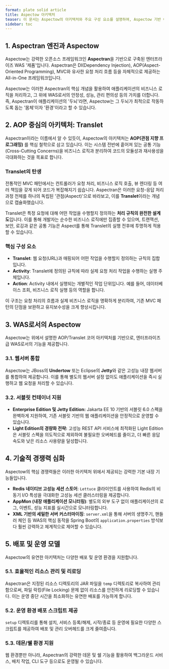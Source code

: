 ```yaml
---
format: plate solid article
title: Aspectow 아키텍처
teaser: 이 문서는 Aspectow의 아키텍처와 주요 구성 요소를 설명하여, Aspectow 기반 애플리케이션의 개발 및 운영에 필요한 심층적인 이해를 돕습니다.
sidebar: toc
---
```


## 1. Aspectran 엔진과 Aspectow

Aspectow는 강력한 오픈소스 프레임워크인 **Aspectran**을 기반으로 구축된 엔터프라이즈 WAS '제품'입니다. Aspectran은 DI(Dependency Injection), AOP(Aspect-Oriented Programming), MVC와 유사한 요청 처리 흐름 등을 자체적으로 제공하는 All-in-One 프레임워크입니다.

Aspectow는 이러한 Aspectran의 핵심 개념을 활용하여 애플리케이션의 비즈니스 로직을 처리하고, 그 위에 WAS로서의 안정성, 성능, 관리 편의성 등의 가치를 더합니다. 즉, Aspectran이 애플리케이션의 '두뇌'라면, Aspectow는 그 두뇌가 최적으로 작동하도록 돕는 '몸체'이자 '환경'이라고 할 수 있습니다.

## 2. AOP 중심의 아키텍처: Translet

Aspectran이라는 이름에서 알 수 있듯이, Aspectow의 아키텍처는 **AOP(관점 지향 프로그래밍)** 를 핵심 철학으로 삼고 있습니다. 이는 시스템 전반에 흩어져 있는 공통 기능(Cross-Cutting Concerns)을 비즈니스 로직과 분리하여 코드의 모듈성과 재사용성을 극대화하는 것을 목표로 합니다.

### Translet의 탄생

전통적인 MVC 패턴에서는 컨트롤러가 요청 처리, 비즈니스 로직 호출, 뷰 렌더링 등 여러 책임을 갖게 되어 코드가 복잡해지기 쉽습니다. Aspectran은 이러한 요청-응답 처리 과정 전체를 하나의 독립된 '관점(Aspect)'으로 바라보고, 이를 **Translet**이라는 개념으로 캡슐화했습니다.

Translet은 특정 요청에 대해 어떤 작업을 수행할지 정의하는 **처리 규칙의 완전한 설계도**입니다. 이를 통해 개발자는 순수한 비즈니스 로직에만 집중할 수 있으며, 트랜잭션, 보안, 로깅과 같은 공통 기능은 Aspect를 통해 Translet의 실행 전후에 투명하게 적용할 수 있습니다.

### 핵심 구성 요소

- **Translet**: 웹 요청(URL)과 매핑되어 어떤 작업을 수행할지 정의하는 규칙의 집합입니다.
- **Activity**: Translet에 정의된 규칙에 따라 실제 요청 처리 작업을 수행하는 실행 주체입니다.
- **Action**: Activity 내에서 실행되는 개별적인 작업 단위입니다. 예를 들어, 데이터베이스 조회, 비즈니스 로직 실행 등의 역할을 합니다.

이 구조는 요청 처리의 흐름과 실제 비즈니스 로직을 명확하게 분리하여, 기존 MVC 패턴의 단점을 보완하고 유지보수성을 크게 향상시킵니다.

## 3. WAS로서의 Aspectow

Aspectow는 위에서 설명한 AOP/Translet 코어 아키텍처를 기반으로, 엔터프라이즈급 WAS로서의 기능을 제공합니다.

### 3.1. 웹서버 통합

Aspectow는 JBoss의 **Undertow** 또는 Eclipse의 **Jetty**와 같은 고성능 내장 웹서버를 통합하여 제공합니다. 이를 통해 별도의 웹서버 설정 없이도 애플리케이션을 즉시 실행하고 웹 요청을 처리할 수 있습니다.

### 3.2. 서블릿 컨테이너 지원

- **Enterprise Edition 및 Jetty Edition:** Jakarta EE 10 기반의 서블릿 6.0 스펙을 완벽하게 지원하여, 기존 서블릿 기반의 웹 애플리케이션을 안정적으로 운영할 수 있습니다.
- **Light Edition의 경량화 전략:** 고성능 REST API 서비스에 최적화된 Light Edition은 서블릿 스펙을 의도적으로 제외하여 불필요한 오버헤드를 줄이고, 더 빠른 응답 속도와 낮은 리소스 사용량을 달성합니다.

## 4. 기술적 경쟁력 심화

Aspectow의 핵심 경쟁력들은 이러한 아키텍처 위에서 제공되는 강력한 기본 내장 기능들입니다.

- **Redis 네이티브 고성능 세션 스토어**: `Lettuce` 클라이언트를 사용하여 Redis의 비동기 I/O 특성을 극대화한 고성능 세션 클러스터링을 제공합니다.
- **AppMon (내장 애플리케이션 모니터링)**: 별도의 외부 도구 없이 애플리케이션의 로그, 이벤트, 성능 지표를 실시간으로 모니터링합니다.
- **XML 기반의 세밀한 서버 커스터마이징**: `server.xml`을 통해 서버의 생명주기, 핸들러 체인 등 WAS의 핵심 동작을 Spring Boot의 `application.properties` 방식보다 훨씬 강력하고 체계적으로 제어할 수 있습니다.

## 5. 배포 및 운영 모델

Aspectow의 유연한 아키텍처는 다양한 배포 및 운영 환경을 지원합니다.

### 5.1. 효율적인 리소스 관리 및 리로딩

Aspectran은 지정된 리소스 디렉토리의 JAR 파일을 `temp` 디렉토리로 복사하여 관리함으로써, 파일 락킹(File Locking) 문제 없이 리소스를 안전하게 리로딩할 수 있습니다. 이는 운영 중단 시간을 최소화하는 유연한 배포를 가능하게 합니다.

### 5.2. 운영 환경 배포 스크립트 제공

`setup` 디렉토리를 통해 설치, 서비스 등록/해제, 시작/종료 등 운영에 필요한 다양한 스크립트를 제공하여 배포 및 관리 오버헤드를 크게 줄여줍니다.

### 5.3. 데몬/쉘 환경 지원

웹 환경뿐만 아니라, Aspectran의 강력한 데몬 및 쉘 기능을 활용하여 백그라운드 서비스, 배치 작업, CLI 도구 등으로도 운영될 수 있습니다.
